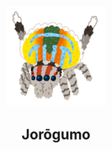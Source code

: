 <div align=center>
    <img src="jorogumo.png" alt="Kappa" height="200"/>
    <h1>Jorōgumo</h1>
</div>